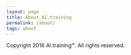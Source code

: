 ```yaml
---
layout: page
title: About AI.training
permalink: /about/
tags: about
---
```


Copyright 2016 AI.training℠. All rights reserved.
